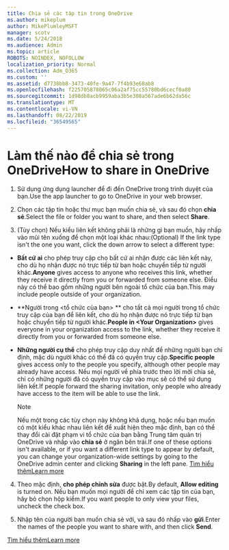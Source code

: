 ```yaml
---
title: Chia sẻ các tập tin trong OneDrive
ms.author: mikeplum
author: MikePlumleyMSFT
manager: scotv
ms.date: 5/24/2018
ms.audience: Admin
ms.topic: article
ROBOTS: NOINDEX, NOFOLLOW
localization_priority: Normal
ms.collection: Adm_O365
ms.custom: ''
ms.assetid: d7738bb8-3473-40fe-9a47-7f4b93e68ab8
ms.openlocfilehash: f225705878065c06a2af75cc55780bd6cecf0a80
ms.sourcegitcommit: 1d98db8acb9959aba3b5e308a567ade6b62da56c
ms.translationtype: MT
ms.contentlocale: vi-VN
ms.lasthandoff: 08/22/2019
ms.locfileid: "36549565"
---
```

# <a name="how-to-share-in-onedrive"></a><span data-ttu-id="5fc7b-102">Làm thế nào để chia sẻ trong OneDrive</span><span class="sxs-lookup"><span data-stu-id="5fc7b-102">How to share in OneDrive</span></span>

1. <span data-ttu-id="5fc7b-103">Sử dụng ứng dụng launcher để đi đến OneDrive trong trình duyệt của bạn.</span><span class="sxs-lookup"><span data-stu-id="5fc7b-103">Use the app launcher to go to OneDrive in your web browser.</span></span> 
    
2. <span data-ttu-id="5fc7b-104">Chọn các tập tin hoặc thư mục bạn muốn chia sẻ, và sau đó chọn **chia sẻ**.</span><span class="sxs-lookup"><span data-stu-id="5fc7b-104">Select the file or folder you want to share, and then select **Share**.</span></span>
    
3. <span data-ttu-id="5fc7b-105">(Tùy chọn) Nếu kiểu liên kết không phải là những gì bạn muốn, hãy nhấp vào mũi tên xuống để chọn một loại khác nhau:</span><span class="sxs-lookup"><span data-stu-id="5fc7b-105">(Optional) If the link type isn't the one you want, click the down arrow to select a different type:</span></span>
    
  - <span data-ttu-id="5fc7b-106">**Bất cứ ai** cho phép truy cập cho bất cứ ai nhận được các liên kết này, cho dù họ nhận được nó trực tiếp từ bạn hoặc chuyển tiếp từ người khác.</span><span class="sxs-lookup"><span data-stu-id="5fc7b-106">**Anyone** gives access to anyone who receives this link, whether they receive it directly from you or forwarded from someone else.</span></span> <span data-ttu-id="5fc7b-107">Điều này có thể bao gồm những người bên ngoài tổ chức của bạn.</span><span class="sxs-lookup"><span data-stu-id="5fc7b-107">This may include people outside of your organization.</span></span> 
    
  - <span data-ttu-id="5fc7b-108">\*\*Người trong \<tổ chức của bạn\> \*\* cho tất cả mọi người trong tổ chức truy cập của bạn để liên kết, cho dù họ nhận được nó trực tiếp từ bạn hoặc chuyển tiếp từ người khác.</span><span class="sxs-lookup"><span data-stu-id="5fc7b-108">**People in \<Your Organization\>** gives everyone in your organization access to the link, whether they receive it directly from you or forwarded from someone else.</span></span> 
    
  - <span data-ttu-id="5fc7b-109">**Những người cụ thể** cho phép truy cập duy nhất để những người bạn chỉ định, mặc dù người khác có thể đã có quyền truy cập.</span><span class="sxs-lookup"><span data-stu-id="5fc7b-109">**Specific people** gives access only to the people you specify, although other people may already have access.</span></span> <span data-ttu-id="5fc7b-110">Nếu mọi người về phía trước theo lời mời chia sẻ, chỉ có những người đã có quyền truy cập vào mục sẽ có thể sử dụng liên kết.</span><span class="sxs-lookup"><span data-stu-id="5fc7b-110">If people forward the sharing invitation, only people who already have access to the item will be able to use the link.</span></span> 
    
    > [!NOTE]
    > <span data-ttu-id="5fc7b-111">Nếu một trong các tùy chọn này không khả dụng, hoặc nếu bạn muốn có một kiểu khác nhau liên kết để xuất hiện theo mặc định, bạn có thể thay đổi cài đặt phạm vi tổ chức của bạn bằng Trung tâm quản trị OneDrive và nhấp vào **chia sẻ** ở ngăn bên trái.</span><span class="sxs-lookup"><span data-stu-id="5fc7b-111">If one of these options isn't available, or if you want a different link type to appear by default, you can change your organization-wide settings by going to the OneDrive admin center and clicking **Sharing** in the left pane.</span></span> [<span data-ttu-id="5fc7b-112">Tìm hiểu thêm</span><span class="sxs-lookup"><span data-stu-id="5fc7b-112">Learn more</span></span>](https://go.microsoft.com/fwlink/?linkid=871961)
  
4. <span data-ttu-id="5fc7b-113">Theo mặc định, **cho phép chỉnh sửa** được bật.</span><span class="sxs-lookup"><span data-stu-id="5fc7b-113">By default, **Allow editing** is turned on.</span></span> <span data-ttu-id="5fc7b-114">Nếu bạn muốn mọi người để chỉ xem các tập tin của bạn, hãy bỏ chọn hộp kiểm.</span><span class="sxs-lookup"><span data-stu-id="5fc7b-114">If you want people to only view your files, uncheck the check box.</span></span> 
    
5. <span data-ttu-id="5fc7b-115">Nhập tên của người bạn muốn chia sẻ với, và sau đó nhấp vào **gửi**.</span><span class="sxs-lookup"><span data-stu-id="5fc7b-115">Enter the names of the people you want to share with, and then click **Send**.</span></span>
    
[<span data-ttu-id="5fc7b-116">Tìm hiểu thêm</span><span class="sxs-lookup"><span data-stu-id="5fc7b-116">Learn more</span></span>](https://go.microsoft.com/fwlink/?linkid=871861)
  

